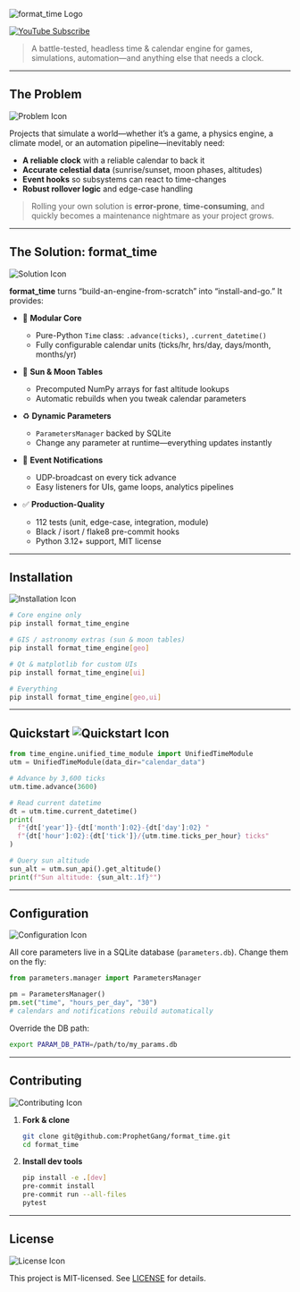 ![format_time Logo](https://raw.githubusercontent.com/ProphetGang/format_time/raw/main/assets/format_time.svg)

[![YouTube Subscribe](https://img.shields.io/badge/YouTube–Subscribe-red?style=social&logo=youtube)](https://youtube.com/format_life)

> A battle-tested, headless time & calendar engine for games, simulations, automation—and anything else that needs a clock.

---

##  The Problem

![Problem Icon](https://raw.githubusercontent.com/ProphetGang/format_time/raw/main/assets/caution_platform.svg)

Projects that simulate a world—whether it’s a game, a physics engine, a climate model, or an automation pipeline—inevitably need:

- **A reliable clock** with a reliable calendar to back it  
- **Accurate celestial data** (sunrise/sunset, moon phases, altitudes)  
- **Event hooks** so subsystems can react to time-changes  
- **Robust rollover logic** and edge-case handling  

> Rolling your own solution is **error-prone**, **time-consuming**, and quickly becomes a maintenance nightmare as your project grows.

---

##  The Solution: format_time

![Solution Icon](https://raw.githubusercontent.com/ProphetGang/format_time/raw/main/assets/lightbulb_platform.svg)

**format_time** turns “build-an-engine-from-scratch” into “install-and-go.” It provides:

- 🎲 **Modular Core**  
  - Pure-Python `Time` class: `.advance(ticks)`, `.current_datetime()`  
  - Fully configurable calendar units (ticks/hr, hrs/day, days/month, months/yr)  

- 🌙 **Sun & Moon Tables**  
  - Precomputed NumPy arrays for fast altitude lookups  
  - Automatic rebuilds when you tweak calendar parameters  

- ♻️ **Dynamic Parameters**  
  - `ParametersManager` backed by SQLite  
  - Change any parameter at runtime—everything updates instantly  

- 🔔 **Event Notifications**  
  - UDP-broadcast on every tick advance  
  - Easy listeners for UIs, game loops, analytics pipelines  

- ✅ **Production-Quality**  
  - 112 tests (unit, edge-case, integration, module)  
  - Black / isort / flake8 pre-commit hooks  
  - Python 3.12+ support, MIT license  

---

##  Installation

![Installation Icon](https://raw.githubusercontent.com/ProphetGang/format_time/raw/main/assets/box_platform.svg)

```bash
# Core engine only
pip install format_time_engine

# GIS / astronomy extras (sun & moon tables)
pip install format_time_engine[geo]

# Qt & matplotlib for custom UIs
pip install format_time_engine[ui]

# Everything
pip install format_time_engine[geo,ui]
```

---

##  Quickstart ![Quickstart Icon](https://raw.githubusercontent.com/ProphetGang/format_time/raw/main/assets/quickstart_platform.svg)

```python
from time_engine.unified_time_module import UnifiedTimeModule
utm = UnifiedTimeModule(data_dir="calendar_data")

# Advance by 3,600 ticks
utm.time.advance(3600)

# Read current datetime
dt = utm.time.current_datetime()
print(
  f"{dt['year']}-{dt['month']:02}-{dt['day']:02} "
  f"{dt['hour']:02}:{dt['tick']}/{utm.time.ticks_per_hour} ticks"
)

# Query sun altitude
sun_alt = utm.sun_api().get_altitude()
print(f"Sun altitude: {sun_alt:.1f}°")
```

---

##  Configuration

![Configuration Icon](https://raw.githubusercontent.com/ProphetGang/format_time/raw/main/assets/configuration_platform.svg)

All core parameters live in a SQLite database (`parameters.db`). Change them on the fly:

```python
from parameters.manager import ParametersManager

pm = ParametersManager()
pm.set("time", "hours_per_day", "30")
# calendars and notifications rebuild automatically
```

Override the DB path:

```bash
export PARAM_DB_PATH=/path/to/my_params.db
```

---

##  Contributing

![Contributing Icon](https://raw.githubusercontent.com/ProphetGang/format_time/raw/main/assets/collab_platform.svg)

1. **Fork & clone**
   ```bash
   git clone git@github.com:ProphetGang/format_time.git
   cd format_time
   ```
2. **Install dev tools**
   ```bash
   pip install -e .[dev]
   pre-commit install
   pre-commit run --all-files
   pytest
   ```

---

##  License 

![License Icon](https://raw.githubusercontent.com/ProphetGang/format_time/raw/main/assets/license_platform.svg)

This project is MIT-licensed. See [LICENSE](LICENSE) for details.  